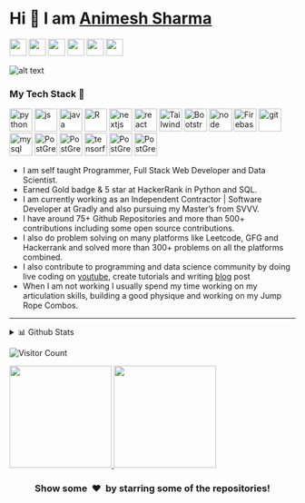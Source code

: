 # Hi 👋 I am [Animesh Sharma](https://blog.animesharma3.com)

[<img height="30" src="https://img.shields.io/badge/twitter-%231DA1F2.svg?&style=for-the-badge&logo=twitter&logoColor=white" />][twitter]
[<img height="30" src = "https://img.shields.io/badge/Youtube-%23E4405F.svg?&style=for-the-badge&logo=Youtube&logoColor=white">][youtube]
[<img height="30" src="https://img.shields.io/badge/Blog-grey.svg?&style=for-the-badge&logo=dev.to&logoColor=white" />][blog]
[<img height="30" src="https://img.shields.io/badge/linkedin-blue.svg?&style=for-the-badge&logo=linkedin&logoColor=white" />][linkedin]
[<img height="30" src="https://img.shields.io/badge/leetcode-orange.svg?&style=for-the-badge&logo=leetcode&logoColor=white" />][leetcode]
[<img height="30" src="https://img.shields.io/badge/Hackerrank-gr.svg?&style=for-the-badge&logo=hackerrank&logoColor=white" />][hackerrank]

![alt text](https://github.com/animesharma3/animesharma3/blob/main/Animesh%20Sharma%20Channel%20Art%20-%20dashing-copy-cropped.png?raw=true)

### My Tech Stack 🧰

<p align="left">
<img src="https://cdn3.iconfinder.com/data/icons/logos-and-brands-adobe/512/267_Python-512.png" alt="python" width="40" height="40"/> 
<img src="https://upload.wikimedia.org/wikipedia/commons/thumb/9/99/Unofficial_JavaScript_logo_2.svg/2048px-Unofficial_JavaScript_logo_2.svg.png" alt="js" height="40"/> 
<img src="https://brandslogos.com/wp-content/uploads/images/large/java-logo-1.png" alt="java" height="40"/> 
<img src="https://upload.wikimedia.org/wikipedia/commons/c/c1/Rlogo.png" alt="R" height="40"/> 
<img src="https://www.rlogical.com/wp-content/uploads/2021/08/Rlogical-Blog-Images-thumbnail.png" alt="nextjs" height="40"/> 
<img src="https://upload.wikimedia.org/wikipedia/commons/thumb/a/a7/React-icon.svg/1200px-React-icon.svg.png" alt="react" height="40"/> 
<img src="https://upload.wikimedia.org/wikipedia/commons/thumb/d/d5/Tailwind_CSS_Logo.svg/2048px-Tailwind_CSS_Logo.svg.png" alt="Tailwind CSS" width="40" height="40"/>
<img src="https://upload.wikimedia.org/wikipedia/commons/thumb/b/b2/Bootstrap_logo.svg/1280px-Bootstrap_logo.svg.png" alt="Bootstrap" width="40" height="40"/>
<img src="https://everythingiknows.com/wp-content/uploads/2022/04/node-js-new.png" alt="node" height="40"/> 
<!-- <img src="https://uxwing.com/wp-content/themes/uxwing/download/brands-and-social-media/django-icon.png" alt="django" height="40"/>  -->
<img src="https://firebase.google.com/static/downloads/brand-guidelines/PNG/logo-vertical.png" alt="Firebase" width="40" height="40"/> 
<img src="https://www.vectorlogo.zone/logos/git-scm/git-scm-icon.svg" alt="git" width="40" height="40"/> 
<img src="https://i.pinimg.com/originals/50/f1/58/50f1582a95bdac10f1c3fa295c8b947b.png" alt="mysql" width="40" height="40"/>
<img src="https://upload.wikimedia.org/wikipedia/commons/2/29/Postgresql_elephant.svg" alt="PostGreSQL" width="40" height="40"/>
<img src="https://cdn.iconscout.com/icon/free/png-256/mongodb-3-1175138.png" alt="PostGreSQL" width="40" height="40"/>
<img src="https://upload.wikimedia.org/wikipedia/commons/thumb/2/2d/Tensorflow_logo.svg/1200px-Tensorflow_logo.svg.png" alt="tensorflow" width="40" height="40"/>
<img src="https://cdn-images-1.medium.com/max/1200/1*z0grEcFmF5wUdY8JGVOmiw.png" alt="PostGreSQL" width="40" height="40"/>
<img src="https://upload.wikimedia.org/wikipedia/commons/thumb/a/ae/Keras_logo.svg/1200px-Keras_logo.svg.png" alt="PostGreSQL" width="40" height="40"/>

</p>

- I am self taught Programmer, Full Stack Web Developer and Data Scientist.
- Earned Gold badge & 5 star at HackerRank in Python and SQL.
- I am currently working as an Independent Contractor | Software Developer at Gradly and also pursuing my Master’s from SVVV.
- I have around 75+ Github Repositories and more than 500+ contributions including some open source contributions.
- I also do problem solving on many platforms like Leetcode, GFG and Hackerrank and solved more than 300+ problems on all the platforms combined.
- I also contribute to programming and data science community by doing live coding on [youtube][youtube], create tutorials and writing [blog][blog] post
- When I am not working I usually spend my time working on my articulation skills, building a good physique and working on my Jump Rope Combos.
---

 <details>
<summary>📊 Github Stats</summary>

<p align="center"> <img src="https://github-readme-stats.vercel.app/api?username=animesharma&show_icons=true&theme=gotham" alt="Animesh Sharma | Stats" />

</details>

![Visitor Count](https://profile-counter.glitch.me/{animesharma3}/count.svg)

<a href="https://github.com/animesharma3">
  <img height="180em" src="https://github-readme-stats.vercel.app/api?username=animesharma3&theme=buefy&show_icons=true" />
  <img height="180em" src="https://github-readme-stats.vercel.app/api/top-langs/?username=animesharma3&theme=buefy&layout=compact" />
</a>

[twitter]: https://twitter.com/animesharma3
[youtube]: https://www.youtube.com/channel/UChT5WV2yvbwkwP3-deAHICg
[blog]: https://dev.to/animesharma3
[gmail]: mailto:animesharma3@gmail.com
[linkedin]: https://www.linkedin.com/in/animesharma3/
[hackerrank]: https://www.hackerrank.com/animesharma3
[leetcode]: https://leetcode.com/animesharma3/
[gfg]: https://auth.geeksforgeeks.org/user/animeshsharma6

<h3 align="center">Show some &nbsp;❤️&nbsp; by starring some of the repositories!</h3>
